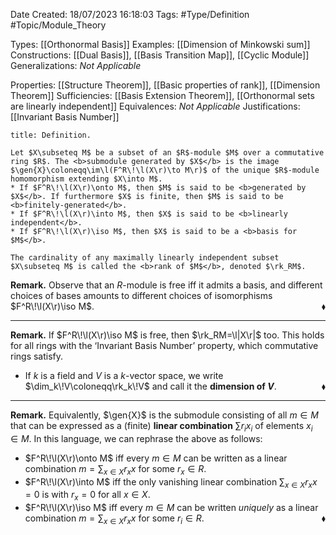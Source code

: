 <div class="top Space"></div>

Date Created: 18/07/2023 16:18:03
Tags: #Type/Definition #Topic/Module_Theory

Types: [[Orthonormal Basis]]
Examples: [[Dimension of Minkowski sum]]
Constructions: [[Dual Basis]], [[Basis Transition Map]], [[Cyclic Module]]
Generalizations: <i>Not Applicable</i>

Properties: [[Structure Theorem]], [[Basic properties of rank]], [[Dimension Theorem]]
Sufficiencies: [[Basis Extension Theorem]], [[Orthonormal sets are linearly independent]]
Equivalences: <i>Not Applicable</i>
Justifications: [[Invariant Basis Number]]

``` ad-Definition
title: Definition.

Let $X\subseteq M$ be a subset of an $R$-module $M$ over a commutative ring $R$. The <b>submodule generated by $X$</b> is the image $\gen{X}\coloneqq\im\l(F^R\!\l(X\r)\to M\r)$ of the unique $R$-module homomorphism extending $X\into M$.
* If $F^R\!\l(X\r)\onto M$, then $M$ is said to be <b>generated by $X$</b>. If furthermore $X$ is finite, then $M$ is said to be <b>finitely-generated</b>.
* If $F^R\!\l(X\r)\into M$, then $X$ is said to be <b>linearly independent</b>.
* If $F^R\!\l(X\r)\iso M$, then $X$ is said to be a <b>basis for $M$</b>.

The cardinality of any maximally linearly independent subset $X\subseteq M$ is called the <b>rank of $M$</b>, denoted $\rk_RM$.

```

<b>Remark.</b> Observe that an $R$-module is free iff it admits a basis, and different choices of bases amounts to different choices of isomorphisms $F^R\!\l(X\r)\iso M$.<span style="float:right;">$\blacklozenge$</span>

---

<b>Remark.</b> If $F^R\!\l(X\r)\iso M$ is free, then $\rk_RM=\l|X\r|$ too. This holds for all rings with the ‘Invariant Basis Number’ property, which commutative rings satisfy.
* If $k$ is a field and $V$ is a $k$-vector space, we write $\dim_k\!V\coloneqq\rk_k\!V$ and call it the <b>dimension of $V$</b>.<span style="float:right;">$\blacklozenge$</span>

---

<b>Remark.</b> Equivalently, $\gen{X}$ is the submodule consisting of all $m\in M$ that can be expressed as a (finite) <b>linear combination</b> $\sum r_ix_i$ of elements $x_i\in M$. In this language, we can rephrase the above as follows:
* $F^R\!\l(X\r)\onto M$ iff every $m\in M$ can be written as a linear combination $m=\sum_{x\in X}r_xx$ for some $r_x\in R$.
* $F^R\!\l(X\r)\into M$ iff the only vanishing linear combination $\sum_{x\in X}r_xx=0$ is with $r_x=0$ for all $x\in X$.
* $F^R\!\l(X\r)\iso M$ iff every $m\in M$ can be written <i>uniquely</i> as a linear combination $m=\sum_{x\in X} r_xx$ for some $r_i\in R$.<span style="float:right;">$\blacklozenge$</span>
